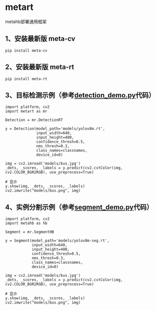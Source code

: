 # metart

metahb部署通用框架

## 1、安装最新版 meta-cv

    pip install meta-cv

## 2、安装最新版 meta-rt

    pip install meta-rt

## 3、目标检测示例（参考[detection_demo.py](detection_demo.py)代码）

    import platform, cv2
    import metart as mr

    Detection = mr.DetectionRT

    y = Detection(model_path='models/yolov8m.rt',
                  input_width=640,
                  input_height=480,
                  confidence_thresh=0.5,
                  nms_thresh=0.3,
                  class_names=classnames,
                  device_id=0)
    
    img = cv2.imread('models/bus.jpg')
    _dets, _scores, _labels = y.predict(cv2.cvtColor(img, cv2.COLOR_BGR2RGB), use_preprocess=True)
    
    # 显示
    y.show(img, _dets, _scores, _labels)
    cv2.imwrite("models/bus.png", img)

## 4、实例分割示例（参考[segment_demo.py](segment_demo.py)代码）

    import platform, cv2
    import metahb as hb

    Segment = mr.SegmentHB

    y = Segment(model_path='models/yolov8m-seg.rt',
                input_width=640,
                input_height=480,
                confidence_thresh=0.5,
                nms_thresh=0.3,
                class_names=classnames,
                device_id=0)
    
    img = cv2.imread('models/bus.jpg')
    _dets, _scores, _labels = y.predict(cv2.cvtColor(img, cv2.COLOR_BGR2RGB), use_preprocess=True)
    
    # 显示
    y.show(img, _dets, _scores, _labels)
    cv2.imwrite("models/bus.png", img)